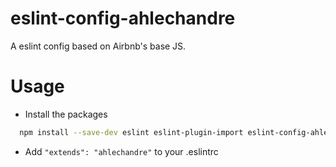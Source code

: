 # eslint-config-ahlechandre

A eslint config based on Airbnb's base JS.

# Usage

* Install the packages

```bash
  npm install --save-dev eslint eslint-plugin-import eslint-config-ahlechandre
```

* Add `"extends": "ahlechandre"` to your .eslintrc